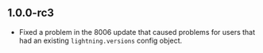 ## 1.0.0-rc3
* Fixed a problem in the 8006 update that caused problems for users that had an
  existing `lightning.versions` config object.
